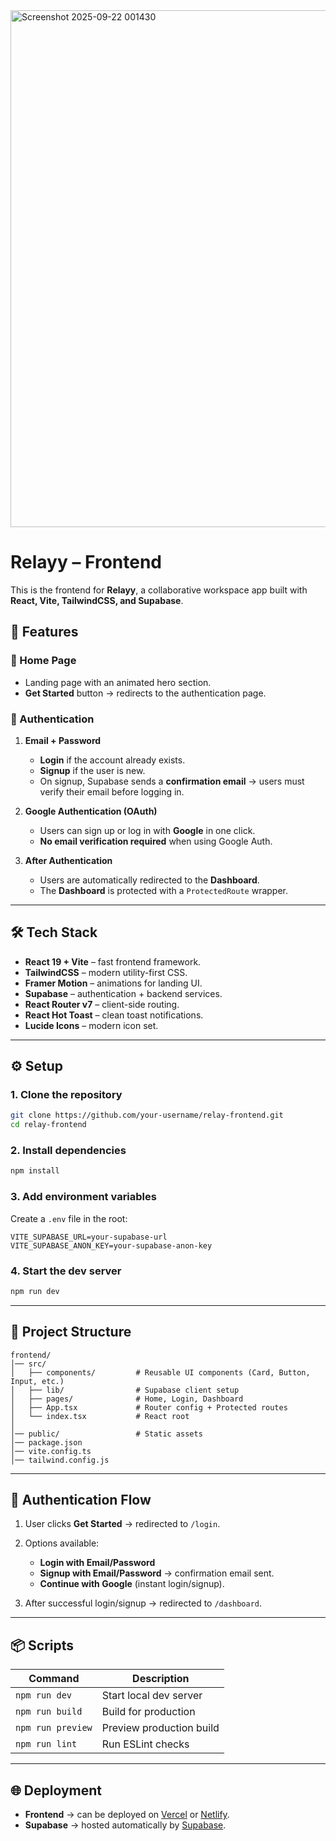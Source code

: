 <img width="1898" height="827" alt="Screenshot 2025-09-22 001430" src="https://github.com/user-attachments/assets/fefc14b7-1985-41b7-9101-1feb502e153c" />




# Relayy – Frontend

This is the frontend for **Relayy**, a collaborative workspace app built with **React, Vite, TailwindCSS, and Supabase**.

## 🚀 Features

### 🔹 Home Page

* Landing page with an animated hero section.
* **Get Started** button → redirects to the authentication page.

### 🔹 Authentication

1. **Email + Password**

   * **Login** if the account already exists.
   * **Signup** if the user is new.
   * On signup, Supabase sends a **confirmation email** → users must verify their email before logging in.

2. **Google Authentication (OAuth)**

   * Users can sign up or log in with **Google** in one click.
   * **No email verification required** when using Google Auth.

3. **After Authentication**

   * Users are automatically redirected to the **Dashboard**.
   * The **Dashboard** is protected with a `ProtectedRoute` wrapper.

---

## 🛠️ Tech Stack

* **React 19 + Vite** – fast frontend framework.
* **TailwindCSS** – modern utility-first CSS.
* **Framer Motion** – animations for landing UI.
* **Supabase** – authentication + backend services.
* **React Router v7** – client-side routing.
* **React Hot Toast** – clean toast notifications.
* **Lucide Icons** – modern icon set.

---

## ⚙️ Setup

### 1. Clone the repository

```bash
git clone https://github.com/your-username/relay-frontend.git
cd relay-frontend
```

### 2. Install dependencies

```bash
npm install
```

### 3. Add environment variables

Create a `.env` file in the root:

```env
VITE_SUPABASE_URL=your-supabase-url
VITE_SUPABASE_ANON_KEY=your-supabase-anon-key
```

### 4. Start the dev server

```bash
npm run dev
```

---

## 📂 Project Structure

```
frontend/
│── src/
│   ├── components/         # Reusable UI components (Card, Button, Input, etc.)
│   ├── lib/                # Supabase client setup
│   ├── pages/              # Home, Login, Dashboard
│   ├── App.tsx             # Router config + Protected routes
│   └── index.tsx           # React root
│
│── public/                 # Static assets
│── package.json
│── vite.config.ts
│── tailwind.config.js
```

---

## 🔐 Authentication Flow

1. User clicks **Get Started** → redirected to `/login`.
2. Options available:

   * **Login with Email/Password**
   * **Signup with Email/Password** → confirmation email sent.
   * **Continue with Google** (instant login/signup).
3. After successful login/signup → redirected to `/dashboard`.

---

## 📦 Scripts

| Command           | Description              |
| ----------------- | ------------------------ |
| `npm run dev`     | Start local dev server   |
| `npm run build`   | Build for production     |
| `npm run preview` | Preview production build |
| `npm run lint`    | Run ESLint checks        |

---

## 🌐 Deployment

* **Frontend** → can be deployed on [Vercel](https://vercel.com) or [Netlify](https://netlify.com).
* **Supabase** → hosted automatically by [Supabase](https://supabase.com).
